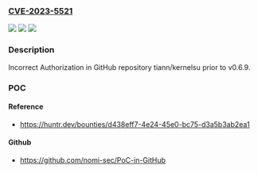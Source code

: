 ### [CVE-2023-5521](https://cve.mitre.org/cgi-bin/cvename.cgi?name=CVE-2023-5521)
![](https://img.shields.io/static/v1?label=Product&message=tiann%2Fkernelsu&color=blue)
![](https://img.shields.io/static/v1?label=Version&message=unspecified%3C%20v0.6.9%20&color=brighgreen)
![](https://img.shields.io/static/v1?label=Vulnerability&message=CWE-863%20Incorrect%20Authorization&color=brighgreen)

### Description

Incorrect Authorization in GitHub repository tiann/kernelsu prior to v0.6.9.

### POC

#### Reference
- https://huntr.dev/bounties/d438eff7-4e24-45e0-bc75-d3a5b3ab2ea1

#### Github
- https://github.com/nomi-sec/PoC-in-GitHub

